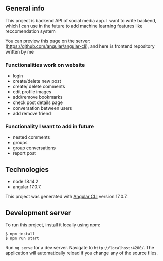 ## General info

This project is backend API of social media app.
I want to write backend, which I can use in the future to add machine learning features like reccomendation system

You can preview this page on the server: (https://github.com/angular/angular-cli),
and here is frontend repository written by me

### Functionalities work on website

- login
- create/delete new post
- create/ delete comments
- edit profile images
- add/remove bookmarks
- check post details page
- conversation between users
- add remove friend

### Functionality I want to add in future

- nested comments
- groups
- group conversations
- report post

## Technologies

- node 18.14.2
- angular 17.0.7.

This project was generated with [Angular CLI](https://github.com/angular/angular-cli) version 17.0.7.

## Development server

To run this project, install it locally using npm:

```
$ npm install
$ npm run start
```

Run `ng serve` for a dev server. Navigate to `http://localhost:4200/`. The application will automatically reload if you change any of the source files.

